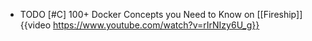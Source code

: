 - TODO [#C] 100+ Docker Concepts you Need to Know on [[Fireship]]
  {{video https://www.youtube.com/watch?v=rIrNIzy6U_g}}